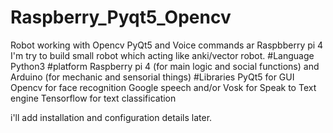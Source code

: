 # Raspberry_Pyqt5_Opencv
Robot working with Opencv PyQt5 and Voice commands ar Raspbberry pi 4
I'm try to build small robot which acting like anki/vector robot.
#Language
Python3
#platform
Raspberry pi 4 (for main logic and social functions) and Arduino (for mechanic and sensorial things)
#Libraries
PyQt5 for GUI
Opencv for face recognition
Google speech and/or Vosk for Speak to Text engine
Tensorflow for text classification

i'll add installation and configuration details later.

